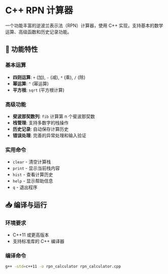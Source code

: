 # C++ RPN 计算器

一个功能丰富的逆波兰表示法（RPN）计算器，使用 C++ 实现，支持基本的数学运算、高级函数和历史记录功能。

## 🚀 功能特性

### 基本运算
- **四则运算**: `+` (加), `-` (减), `*` (乘), `/` (除)
- **幂运算**: `^` (幂运算)
- **平方根**: `sqrt` (平方根计算)

### 高级功能
- **斐波那契数列**: `fib` 计算第 n 个斐波那契数
- **栈管理**: 支持多数字的栈操作
- **历史记录**: 自动保存计算历史
- **错误处理**: 完善的异常处理和输入验证

### 实用命令
- `clear` - 清空计算栈
- `print` - 显示当前栈内容
- `hist` - 查看计算历史
- `help` - 显示帮助信息
- `q` - 退出程序

## 📥 编译与运行

### 环境要求
- C++11 或更高版本
- 支持标准库的 C++ 编译器

### 编译命令
```bash
g++ -std=c++11 -o rpn_calculator rpn_calculator.cpp
